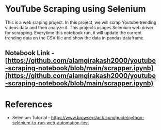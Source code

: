 # YouTube Scraping using Selenium

This is a web sraping project. In this project, we will scrap Youtube trending
videos data and then analyze it. This projects usages Selenium web driver for
scrapping. Everytime this notebook run, it will update the current trending data
on the CSV file and show the data in pandas dataframe.

## Notebook Link - [https://github.com/alamgirakash2000/youtube-scraping-notebook/blob/main/scrapper.ipynb](https://github.com/alamgirakash2000/youtube-scraping-notebook/blob/main/scrapper.ipynb)

# References

- Selenium Tutorial -
  https://www.browserstack.com/guide/python-selenium-to-run-web-automation-test
